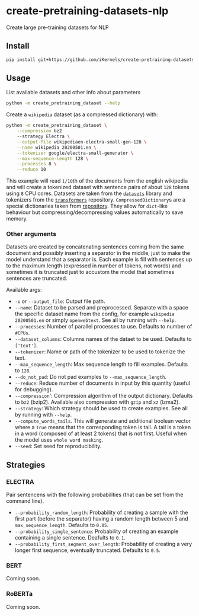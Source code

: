 # create-pretraining-datasets-nlp
Create large pre-training datasets for NLP


## Install

```bash
pip install git+https://github.com/iKernels/create-pretraining-datasets-nlp.git --upgrade
```


## Usage

List available datasets and other info about parameters
```bash
python -m create_pretraining_dataset --help
```

Create a `wikipedia` dataset (as a compressed dictionary) with:
```bash
python -m create_pretraining_dataset \
    --compression bz2   
    --strategy Electra \
    --output-file wikipediaen-electra-small-gen-128 \
    --name wikipedia 20200501.en \
    --tokenizer google/electra-small-generator \
    --max-sequence-length 128 \
    --processes 8 \
    --reduce 10
```

This example will read `1/10`th of the documents from the english wikipedia and will create a tokenized dataset with sentence pairs of about `128` tokens using `8` CPU cores. Datasets are taken from the [`datasets`](https://huggingface.co/docs/datasets/) library and tokenizers from the [`transformers`](https://huggingface.co/transformers/) repository. `CompressedDictionary`s are a special dictionaries taken from [repository](https://github.com/lucadiliello/compressed-dictionary). They allow for `dict`-like behaviour but compressing/decompressing values automatically to save memory.


### Other arguments

Datasets are created by concatenating sentences coming from the same document and possibly inserting a separator in the middle, just to make the model understand that a separator is. Each example is fill with sentences up to the maximum length (expressed in number of tokens, not words) and sometimes it is truncated just to accustom the model that sometimes sentences are truncated.

Available args:

- `-o` or `--output_file`:  Output file path.
- `--name`: Dataset to be parsed and preprocessed. Separate with a space the specific dataset name from the config, for example `wikipedia 20200501.en` or simply `openwebtext`. See all by running with `--help`.
- `--processes`: Number of parallel processes to use. Defaults to number of `#CPUs`.
- `--dataset_columns`: Columns names of the dataet to be used. Defaults to `['text']`.
- `--tokenizer`: Name or path of the tokenizer to be used to tokenize the text.
- `--max_sequence_length`: Max sequence length to fill examples. Defaults to `128`.
- `--do_not_pad`: Do not pad examples to `--max_sequence_length`.
- `--reduce`: Reduce number of documents in input by this quantity (useful for debugging).
- `--compression`': Compression algorithm of the output dictionary. Defaults to `bz2` (bzip2). Available also compression with `gzip` and `xz` (lzma2).
- `--strategy`: Which strategy should be used to create examples. See all by running with `--help`.
- `--compute_words_tails`. This will generate and additional boolean vector where a `True` means that the corresponding token is tail. A tail is a token in a word (composed of at least 2 tokens) that is not first. Useful when the model uses `whole word masking`.
- `--seed`: Set seed for reproducibility.


## Strategies

### ELECTRA

Pair sentencens with the following probabilities (that can be set from the command line).
- `--probability_random_length`: Probability of creating a sample with the first part (before the separator) having a random length between 5 and `max_sequence_length`. Defaults to `0.05`.
- `--probability_single_sentence`: Probability of creating an example containing a single sentence. Deafults to `0.1`.
- `--probability_first_segment_over_length`: Probability of creating a very longer first sequence, eventually truncated. Defaults to `0.5`. 


### BERT

Coming soon.


### RoBERTa

Coming soon.